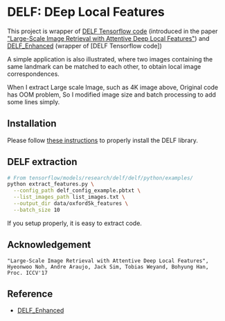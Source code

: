 # DELF: DEep Local Features


This project is wrapper of [DELF Tensorflow code](https://github.com/tensorflow/models/tree/master/research/delf) (introduced
in the paper ["Large-Scale Image Retrieval with Attentive Deep Local Features"](https://arxiv.org/abs/1612.06321)) and
[DELF_Enhanced](https://github.com/insikk/delf_enhanced) (wrapper of [DELF Tensorflow code])

A simple application is also illustrated, where two images containing the same landmark can be matched to each other, to obtain local image correspondences.

When I extract Large scale Image, such as 4K image above, Original code has OOM problem, So I modified image size and batch processing to add some lines simply.



## Installation

Please follow [these instructions](INSTALL_INSTRUCTIONS.md) to properly install the DELF library.



## DELF extraction

```bash
# From tensorflow/models/research/delf/delf/python/examples/
python extract_features.py \
  --config_path delf_config_example.pbtxt \
  --list_images_path list_images.txt \
  --output_dir data/oxford5k_features \
  --batch_size 10
```

If you setup properly, it is easy to extract code.


## Acknowledgement

```
"Large-Scale Image Retrieval with Attentive Deep Local Features",
Hyeonwoo Noh, Andre Araujo, Jack Sim, Tobias Weyand, Bohyung Han,
Proc. ICCV'17
```

## Reference

* [DELF_Enhanced](https://github.com/insikk/delf_enhanced)


